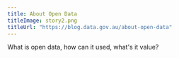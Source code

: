 ```yaml
---
title: About Open Data
titleImage: story2.png
titleUrl: "https://blog.data.gov.au/about-open-data"
---
```


<p>What is open data, how can it used, what's it value?</p>

